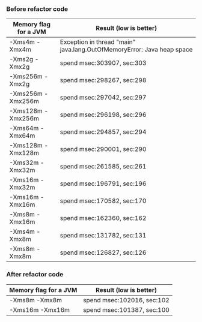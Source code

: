 ### Before refactor code
| Memory flag for a JVM | Result (low is better)     |
|-----------------------|----------------------------|
| -Xms4m -Xmx4m         | Exception in thread "main" java.lang.OutOfMemoryError: Java heap space|
| -Xms2g -Xmx2g         | spend msec:303907, sec:303 |
| -Xms256m -Xmx2g       | spend msec:298267, sec:298 |
| -Xms256m -Xmx256m     | spend msec:297042, sec:297 |
| -Xms128m -Xmx256m     | spend msec:296198, sec:296 |
| -Xms64m -Xmx64m       | spend msec:294857, sec:294 |
| -Xms128m -Xmx128m     | spend msec:290001, sec:290 |
| -Xms32m -Xmx32m       | spend msec:261585, sec:261 |
| -Xms16m -Xmx32m       | spend msec:196791, sec:196 |
| -Xms16m -Xmx16m       | spend msec:170582, sec:170 |
| -Xms8m -Xmx16m        | spend msec:162360, sec:162 |
| -Xms4m -Xmx8m         | spend msec:131782, sec:131 |
| -Xms8m -Xmx8m         | spend msec:126827, sec:126 |

### After refactor code
| Memory flag for a JVM | Result (low is better)     |
|-----------------------|----------------------------|
| -Xms8m -Xmx8m         | spend msec:102016, sec:102 |
| -Xms16m -Xmx16m       | spend msec:101387, sec:100 |
